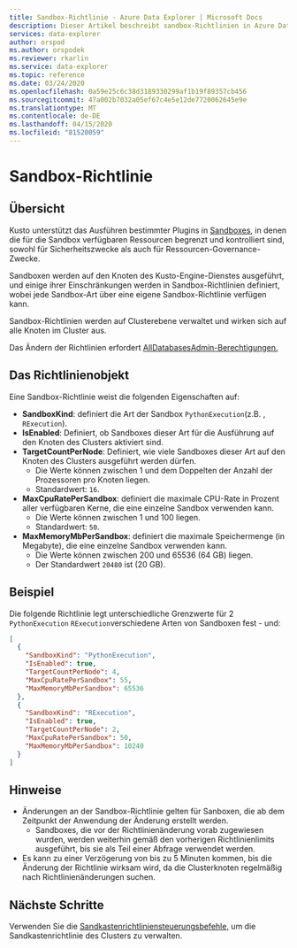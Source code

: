 ```yaml
---
title: Sandbox-Richtlinie - Azure Data Explorer | Microsoft Docs
description: Dieser Artikel beschreibt sandbox-Richtlinien in Azure Data Explorer.
services: data-explorer
author: orspod
ms.author: orspodek
ms.reviewer: rkarlin
ms.service: data-explorer
ms.topic: reference
ms.date: 03/24/2020
ms.openlocfilehash: 0a59e25c6c38d3189330299af1b19f89357cb456
ms.sourcegitcommit: 47a002b7032a05ef67c4e5e12de7720062645e9e
ms.translationtype: MT
ms.contentlocale: de-DE
ms.lasthandoff: 04/15/2020
ms.locfileid: "81520059"
---
```

# <a name="sandbox-policy"></a>Sandbox-Richtlinie

## <a name="overview"></a>Übersicht

Kusto unterstützt das Ausführen bestimmter Plugins in [Sandboxes](../concepts/sandboxes.md), in denen die für die Sandbox verfügbaren Ressourcen begrenzt und kontrolliert sind, sowohl für Sicherheitszwecke als auch für Ressourcen-Governance-Zwecke.

Sandboxen werden auf den Knoten des Kusto-Engine-Dienstes ausgeführt, und einige ihrer Einschränkungen werden in Sandbox-Richtlinien definiert, wobei jede Sandbox-Art über eine eigene Sandbox-Richtlinie verfügen kann.

Sandbox-Richtlinien werden auf Clusterebene verwaltet und wirken sich auf alle Knoten im Cluster aus.

Das Ändern der Richtlinien erfordert [AllDatabasesAdmin-Berechtigungen.](../management/access-control/role-based-authorization.md)

## <a name="the-policy-object"></a>Das Richtlinienobjekt

Eine Sandbox-Richtlinie weist die folgenden Eigenschaften auf:

* **SandboxKind**: definiert die Art der Sandbox `PythonExecution`(z.B. , `RExecution`).
* **IsEnabled**: Definiert, ob Sandboxes dieser Art für die Ausführung auf den Knoten des Clusters aktiviert sind.
* **TargetCountPerNode**: Definiert, wie viele Sandboxes dieser Art auf den Knoten des Clusters ausgeführt werden dürfen.
  * Die Werte können zwischen 1 und dem Doppelten der Anzahl der Prozessoren pro Knoten liegen.
  * Standardwert: `16`.
* **MaxCpuRatePerSandbox**: definiert die maximale CPU-Rate in Prozent aller verfügbaren Kerne, die eine einzelne Sandbox verwenden kann.
  * Die Werte können zwischen 1 und 100 liegen.
  * Standardwert: `50`.
* **MaxMemoryMbPerSandbox**: definiert die maximale Speichermenge (in Megabyte), die eine einzelne Sandbox verwenden kann.
  * Die Werte können zwischen 200 und 65536 (64 GB) liegen.
  * Der Standardwert `20480` ist (20 GB).

## <a name="example"></a>Beispiel

Die folgende Richtlinie legt unterschiedliche Grenzwerte für 2 `PythonExecution` `RExecution`verschiedene Arten von Sandboxen fest - und:

```json
[
  {
    "SandboxKind": "PythonExecution",
    "IsEnabled": true,
    "TargetCountPerNode": 4,
    "MaxCpuRatePerSandbox": 55,
    "MaxMemoryMbPerSandbox": 65536
  },
  {
    "SandboxKind": "RExecution",
    "IsEnabled": true,
    "TargetCountPerNode": 2,
    "MaxCpuRatePerSandbox": 50,
    "MaxMemoryMbPerSandbox": 10240
  }
]
```

## <a name="notes"></a>Hinweise

* Änderungen an der Sandbox-Richtlinie gelten für Sanboxen, die ab dem Zeitpunkt der Anwendung der Änderung erstellt werden.
  * Sandboxes, die vor der Richtlinienänderung vorab zugewiesen wurden, werden weiterhin gemäß den vorherigen Richtlinienlimits ausgeführt, bis sie als Teil einer Abfrage verwendet werden.
* Es kann zu einer Verzögerung von bis zu 5 Minuten kommen, bis die Änderung der Richtlinie wirksam wird, da die Clusterknoten regelmäßig nach Richtlinienänderungen suchen.

## <a name="next-steps"></a>Nächste Schritte

Verwenden Sie die [Sandkastenrichtliniensteuerungsbefehle,](../management/sandbox-policy.md) um die Sandkastenrichtlinie des Clusters zu verwalten.